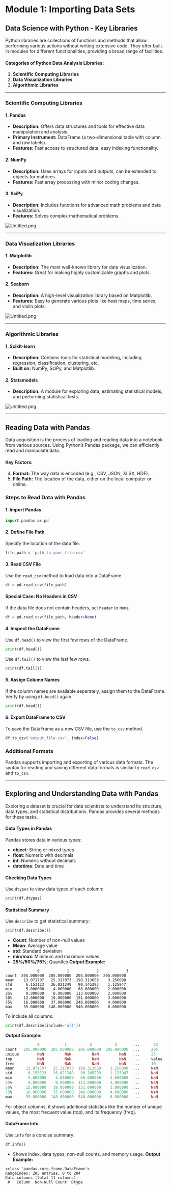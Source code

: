 

# Module 1: Importing Data Sets
## Data Science with Python - Key Libraries
Python libraries are collections of functions and methods that allow performing various actions without writing extensive code. They offer built-in modules for different functionalities, providing a broad range of facilities.
#### Categories of Python Data Analysis Libraries:
1. **Scientific Computing Libraries**
2. **Data Visualization Libraries**
3. **Algorithmic Libraries**

___
### Scientific Computing Libraries
#### 1. **Pandas**
- **Description:** Offers data structures and tools for effective data manipulation and analysis.
- **Primary Instrument:** DataFrame (a two-dimensional table with column and row labels).
- **Features:** Fast access to structured data, easy indexing functionality.
#### 2. **NumPy**
- **Description:** Uses arrays for inputs and outputs, can be extended to objects for matrices.
- **Features:** Fast array processing with minor coding changes.
#### 3. **SciPy**
- **Description:** Includes functions for advanced math problems and data visualization.
- **Features:** Solves complex mathematical problems.

![Untitled.png](https://prod-files-secure.s3.us-west-2.amazonaws.com/03e82b26-cccb-4906-bb56-adabcbdc0655/997ac361-58a8-4f04-bb0f-79fea4baa761/Untitled.png?X-Amz-Algorithm=AWS4-HMAC-SHA256&X-Amz-Content-Sha256=UNSIGNED-PAYLOAD&X-Amz-Credential=ASIAZI2LB46643APLHV7%2F20250129%2Fus-west-2%2Fs3%2Faws4_request&X-Amz-Date=20250129T071339Z&X-Amz-Expires=3600&X-Amz-Security-Token=IQoJb3JpZ2luX2VjEH8aCXVzLXdlc3QtMiJHMEUCIDxeYQVwbEKvXF5dTl%2BkgaNE%2FD1hzp1WqN4qzJJNepHXAiEAsscVCt7SV%2BHqgMYBs0dAL8kkBvCUeCB6R0RqQP83phgqiAQIh%2F%2F%2F%2F%2F%2F%2F%2F%2F%2F%2FARAAGgw2Mzc0MjMxODM4MDUiDHcmK9e7pdegjoL4rSrcA2sq2NCI9%2BtSXVd2Tj%2Fj2du20GLcsBl8%2BvfD0nUELt9KzFhtK1sHp50IaVWj2R5icqm5rioN1dMsky8cWWYvFpulSLl36ydfH%2BNSZn7UmjE8Rl8mhQm0%2F%2FZhYISDGBwSwbTnCXLubHPFtc7Es7w2iFoy%2BCH9zh81QCcejJ6MOQs9GduVcmWShllFZnjfQlvgYlOfHzmmaWampntbow4Ef3npxT5HL0uaYeIw7diKsGHPM8NugTRqXCfQC%2FVEB5meRKX04BAH1EGIB3bUUgBBevgTy5jXL2qCjDMfZeVo8dRsF4uBUPgnCklatom3j1k1pHim2%2BHdxSD2fEsSY1c5zTVdVFMlNn8iT7RPPRf9ENf0RlEOi86ADSMn8LuTXzJX6Zk1t5t1amIqtzIAClJDThMhZf8zWKGqHJgEpfCDPna80Y158DUaifAVv0FTEr5jDsVVW4Dj8Ut1WY4esnb%2FRkaBt5Z5j%2F3FDyuI1QYwrfjamgb33%2Bp6qwsNOZ%2FdzIL4uZAOBtRUZ3G1GJ832HrPkHg1ELccVNfwDTeom1xda4A1GS9sfwI0oTHjiuKb92aZwX4QYvfDXha7qzzS6dhzA%2BAmIs8nj0Yxs2hys09sL1EZE1cqlPyzdUajgF0VMNGQ57wGOqUB554hErTmdHo5MPJVB31ogq8K5lnYf1O%2F6RjImtj5rlI7pjzMIgja5udxniiD17o7dwSmquQPF7YHYSXNtz0OzGZ%2F4ZReu7h2kLutKVTlvVyxggt54UnBrIyCBSeWLh9P%2FNiIZQLFSSXg7FP8y%2B4oTU5023ESaziyGIA%2F6XrOwp2RxyD%2FFbGO3lHeh%2F36c1WTqXiQuBDUflMG7W%2BBYBA%2BVDCKN5LL&X-Amz-Signature=fe34640363bb8b2283dc742f73e65ed0e518f688df4554d865d4938f4db38861&X-Amz-SignedHeaders=host&x-id=GetObject)
___
### Data Visualization Libraries
#### 1. **Matplotlib**
- **Description:** The most well-known library for data visualization.
- **Features:** Great for making highly customizable graphs and plots.
#### 2. **Seaborn**
- **Description:** A high-level visualization library based on Matplotlib.
- **Features:** Easy to generate various plots like heat maps, time series, and violin plots.

![Untitled.png](https://prod-files-secure.s3.us-west-2.amazonaws.com/03e82b26-cccb-4906-bb56-adabcbdc0655/733d1e42-5a53-4fd8-90c1-3d85254369a6/Untitled.png?X-Amz-Algorithm=AWS4-HMAC-SHA256&X-Amz-Content-Sha256=UNSIGNED-PAYLOAD&X-Amz-Credential=ASIAZI2LB466WAE7Q5PR%2F20250129%2Fus-west-2%2Fs3%2Faws4_request&X-Amz-Date=20250129T071336Z&X-Amz-Expires=3600&X-Amz-Security-Token=IQoJb3JpZ2luX2VjEH8aCXVzLXdlc3QtMiJHMEUCIQDnMu5UoWFiNZ1vtH9HGinl0gQJH7sGiIQPYoycPw8A%2FQIgVaEOK86wJmDWIoC6q9QMV60oqIkvCsPIKyN%2BwIsjTToqiAQIh%2F%2F%2F%2F%2F%2F%2F%2F%2F%2F%2FARAAGgw2Mzc0MjMxODM4MDUiDFuv0yRZtmJuM5B3iyrcA4JxopYmFKrWGnI4kbivIvO%2Fhf07zBdBeso%2FCMWKxQ6YEUNfR8ZS0RuIGFXypoFX2r8CGtIxE8xXiWowlqFN5ywOr8Uo9VVp7omYPCiq3iMPtjYSMnDgss2dL1owEa7Y8QDIUwN3d56x2yu80iC7%2Fg0O41CI5fBjeksAyBr7naKYflV4rmWDLHg92%2BtAqUvps%2B4hdpLqXcRD3lZ3iro7qSXexyHGwfhqrNWyhIxymIzchuODQEZVDzW2pV2q1DmI8zU7%2F753whk1VcKySrYzMl4EZYh4i0pgkN7xxyVsI1Sy2XOmeo7dOHHRQZcL5Cm2aGu7U%2F8tEFt%2FYPQKgD4sUYtXULWXRh1hyWxLtfXxbo03R%2FwqLmx0I4oxnPuiCImTNwku8XJ5nUu2nnCRplCCrKLH2savQYeSKTxGQFWAEDjTBr0eVk5LBePN%2BWlCgXZxH3GAWJs01lDOFYazV4CBVMTulvwfb8ITHn066RlgxFIrnABCale8miFPRrDzwVP3BvuCxAMidH6LOzdpwGKaf%2B5bXf3YOgdMDZ4roBskfGD5Gccbvlgs04WuwdFYAKjIYJsBN5%2FySEWGd7RwRZnkJAAtV5hRWK8MA5Eo1leJa8NMDf5VKqVQXPcnicZqMNmQ57wGOqUBuW9Lx5dtR%2FxDkNT3jbxrCaGM8DGMKW2237EseVN0TLTxCevPnrLtg3LfRfbkZpFwBzixOsHkEi1CvGIRDOkIecGhzhoY0fYDp7PRksChgDNAxXBhdeRo16kLh84x3Q5rxj8y9UYQsabN1IwSrO5lBcz1frKQs6zFgy%2FWciO8C3tI4II5vjdugJ3Ht6czX8PyNWp1gQqVthJyzo%2B%2B8%2BfYMoPlQLgo&X-Amz-Signature=eaf448e81f482e4b5254cfb906ecfca360667c36917c90b31d3cdc6b69408ba4&X-Amz-SignedHeaders=host&x-id=GetObject)
___
### Algorithmic Libraries
#### 1. **Scikit-learn**
- **Description:** Contains tools for statistical modeling, including regression, classification, clustering, etc.
- **Built on:** NumPy, SciPy, and Matplotlib.
#### 2. **Statsmodels**
- **Description:** A module for exploring data, estimating statistical models, and performing statistical tests.

![Untitled.png](https://prod-files-secure.s3.us-west-2.amazonaws.com/03e82b26-cccb-4906-bb56-adabcbdc0655/c62885f5-417d-4179-834f-d68f8f2bdf39/Untitled.png?X-Amz-Algorithm=AWS4-HMAC-SHA256&X-Amz-Content-Sha256=UNSIGNED-PAYLOAD&X-Amz-Credential=ASIAZI2LB466WAE7Q5PR%2F20250129%2Fus-west-2%2Fs3%2Faws4_request&X-Amz-Date=20250129T071336Z&X-Amz-Expires=3600&X-Amz-Security-Token=IQoJb3JpZ2luX2VjEH8aCXVzLXdlc3QtMiJHMEUCIQDnMu5UoWFiNZ1vtH9HGinl0gQJH7sGiIQPYoycPw8A%2FQIgVaEOK86wJmDWIoC6q9QMV60oqIkvCsPIKyN%2BwIsjTToqiAQIh%2F%2F%2F%2F%2F%2F%2F%2F%2F%2F%2FARAAGgw2Mzc0MjMxODM4MDUiDFuv0yRZtmJuM5B3iyrcA4JxopYmFKrWGnI4kbivIvO%2Fhf07zBdBeso%2FCMWKxQ6YEUNfR8ZS0RuIGFXypoFX2r8CGtIxE8xXiWowlqFN5ywOr8Uo9VVp7omYPCiq3iMPtjYSMnDgss2dL1owEa7Y8QDIUwN3d56x2yu80iC7%2Fg0O41CI5fBjeksAyBr7naKYflV4rmWDLHg92%2BtAqUvps%2B4hdpLqXcRD3lZ3iro7qSXexyHGwfhqrNWyhIxymIzchuODQEZVDzW2pV2q1DmI8zU7%2F753whk1VcKySrYzMl4EZYh4i0pgkN7xxyVsI1Sy2XOmeo7dOHHRQZcL5Cm2aGu7U%2F8tEFt%2FYPQKgD4sUYtXULWXRh1hyWxLtfXxbo03R%2FwqLmx0I4oxnPuiCImTNwku8XJ5nUu2nnCRplCCrKLH2savQYeSKTxGQFWAEDjTBr0eVk5LBePN%2BWlCgXZxH3GAWJs01lDOFYazV4CBVMTulvwfb8ITHn066RlgxFIrnABCale8miFPRrDzwVP3BvuCxAMidH6LOzdpwGKaf%2B5bXf3YOgdMDZ4roBskfGD5Gccbvlgs04WuwdFYAKjIYJsBN5%2FySEWGd7RwRZnkJAAtV5hRWK8MA5Eo1leJa8NMDf5VKqVQXPcnicZqMNmQ57wGOqUBuW9Lx5dtR%2FxDkNT3jbxrCaGM8DGMKW2237EseVN0TLTxCevPnrLtg3LfRfbkZpFwBzixOsHkEi1CvGIRDOkIecGhzhoY0fYDp7PRksChgDNAxXBhdeRo16kLh84x3Q5rxj8y9UYQsabN1IwSrO5lBcz1frKQs6zFgy%2FWciO8C3tI4II5vjdugJ3Ht6czX8PyNWp1gQqVthJyzo%2B%2B8%2BfYMoPlQLgo&X-Amz-Signature=56fe47de390a888e8e4695ac98d699fdaeb74c10709e6ae91fba585e02166713&X-Amz-SignedHeaders=host&x-id=GetObject)
___
## Reading Data with Pandas
Data acquisition is the process of loading and reading data into a notebook from various sources. Using Python’s Pandas package, we can efficiently read and manipulate data.
#### Key Factors:
4. **Format:** The way data is encoded (e.g., CSV, JSON, XLSX, HDF).
5. **File Path:** The location of the data, either on the local computer or online.
### Steps to Read Data with Pandas
#### 1. **Import Pandas**
```python
import pandas as pd
```
#### 2. **Define File Path**
Specify the location of the data file.
```python
file_path = 'path_to_your_file.csv'
```
#### 3. **Read CSV File**
Use the `read_csv` method to load data into a DataFrame.
```python
df = pd.read_csv(file_path)
```
#### Special Case: No Headers in CSV
If the data file does not contain headers, set `header` to `None`.
```python
df = pd.read_csv(file_path, header=None)
```
#### 4. **Inspect the DataFrame**
Use `df.head()` to view the first few rows of the DataFrame.
```python
print(df.head())
```
Use `df.tail()` to view the last few rows.
```python
print(df.tail())
```
#### 5. **Assign Column Names**
If the column names are available separately, assign them to the DataFrame.
Verify by using `df.head()` again.
```python
print(df.head())
```
#### 6. **Export DataFrame to CSV**
To save the DataFrame as a new CSV file, use the `to_csv` method.
```python
df.to_csv('output_file.csv', index=False)
```
### Additional Formats
Pandas supports importing and exporting of various data formats. The syntax for reading and saving different data formats is similar to `read_csv` and `to_csv`.
___
## Exploring and Understanding Data with Pandas
Exploring a dataset is crucial for data scientists to understand its structure, data types, and statistical distributions. Pandas provides several methods for these tasks.
#### Data Types in Pandas
Pandas stores data in various types:
- **object**: String or mixed types
- **float**: Numeric with decimals
- **int**: Numeric without decimals
- **datetime**: Date and time
#### Checking Data Types
Use `dtypes` to view data types of each column:
```python
print(df.dtypes)
```
#### Statistical Summary
Use `describe` to get statistical summary:
```python
print(df.describe())
```
- **Count**: Number of non-null values
- **Mean**: Average value
- **std**: Standard deviation
- **min/max**: Minimum and maximum values
- **25%/50%/75%**: Quartiles
**Output Example:**
```plain text
              0            1            2            3
count  205.000000  205.000000  205.000000  205.000000
mean    13.071707   25.317073  198.313659    3.256098
std      6.153123   26.021249   90.145293    1.125947
min      5.000000    4.000000   68.000000    2.000000
25%      9.000000    8.000000  113.000000    2.000000
50%     12.000000   19.000000  151.000000    3.000000
75%     16.000000   37.000000  248.000000    4.000000
max     35.000000  148.000000  540.000000    8.000000
```
To include all columns:
```python
print(df.describe(include='all'))
```
**Output Example:**
```r
              0           1          2          3       ...      25       26       27
count   205.000000  205.000000  205.000000  205.000000  ...     205      205      205
unique        NaN         NaN         NaN         NaN   ...     25       25       25
top           NaN         NaN         NaN         NaN   ...     value    value    value
freq          NaN         NaN         NaN         NaN   ...     10       10       10
mean     13.071707   25.317073  198.313659    3.256098  ...     NaN      NaN      NaN
std       6.153123   26.021249   90.145293    1.125947  ...     NaN      NaN      NaN
min       5.000000    4.000000   68.000000    2.000000  ...     NaN      NaN      NaN
25%       9.000000    8.000000  113.000000    2.000000  ...     NaN      NaN      NaN
50%      12.000000   19.000000  151.000000    3.000000  ...     NaN      NaN      NaN
75%      16.000000   37.000000  248.000000    4.000000  ...     NaN      NaN      NaN
max      35.000000  148.000000  540.000000    8.000000  ...     NaN      NaN      NaN
```
For object columns, it shows additional statistics like the number of unique values, the most frequent value (top), and its frequency (freq).
#### DataFrame Info
Use `info` for a concise summary:
```python
df.info()
```
- Shows index, data types, non-null counts, and memory usage.
**Output Example:**
```less
<class 'pandas.core.frame.DataFrame'>
RangeIndex: 205 entries, 0 to 204
Data columns (total 11 columns):
 #   Column  Non-Null Count  Dtype
